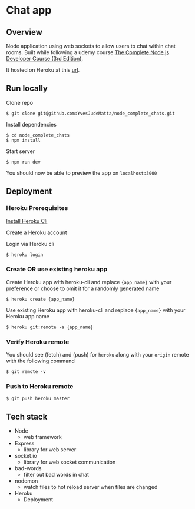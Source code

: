 # Chat app

## Overview

Node application using web sockets to allow users to chat within chat rooms. Built while following a udemy course [The Complete Node.js Developer Course (3rd Edition)][udemy-course].

It hosted on Heroku at this [url][hosted-url].

## Run locally

Clone repo

```
$ git clone git@github.com:YvesJudeMatta/node_complete_chats.git
```

Install dependencies

```
$ cd node_complete_chats
$ npm install
```

Start server

```
$ npm run dev
```

You should now be able to preview the app on `localhost:3000`

## Deployment

### Heroku Prerequisites

[Install Heroku Cli][install-heroku]

Create a Heroku account

Login via Heroku cli

```
$ heroku login
```

### Create OR use existing heroku app

Create Heroku app with heroku-cli and replace `{app_name}` with your preference or choose to omit it for a randomly generated name

```
$ heroku create {app_name}
```

Use existing Heroku app with heroku-cli and replace `{app_name}` with your Heroku app name

```
$ heroku git:remote -a {app_name}
```

### Verify Heroku remote

You should see (fetch) and (push) for `heroku` along with your `origin` remote with the following command

```
$ git remote -v
```

### Push to Heroku remote

```
$ git push heroku master
```

## Tech stack

- Node
    - web framework
- Express
    - library for web server
- socket.io
    - library for web socket communication
- bad-words
    - filter out bad words in chat
- nodemon
    - watch files to hot reload server when files are changed
- Heroku
    - Deployment


[udemy-course]: https://www.udemy.com/course/the-complete-nodejs-developer-course-2/
[hosted-url]: http://node-complete-chats.herokuapp.com/
[install-heroku]: https://devcenter.heroku.com/articles/heroku-cli